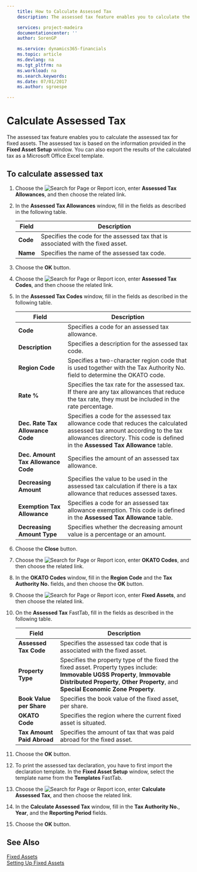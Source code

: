 ```yaml
---
    title: How to Calculate Assessed Tax
    description: The assessed tax feature enables you to calculate the assessed tax for fixed assets. The assessed tax is based on the information provided in the **Fixed Asset Setup** window.

    services: project-madeira 
    documentationcenter: ''
    author: SorenGP

    ms.service: dynamics365-financials
    ms.topic: article
    ms.devlang: na
    ms.tgt_pltfrm: na
    ms.workload: na
    ms.search.keywords:
    ms.date: 07/01/2017
    ms.author: sgroespe

---
```

# Calculate Assessed Tax
The assessed tax feature enables you to calculate the assessed tax for fixed assets. The assessed tax is based on the information provided in the **Fixed Asset Setup** window. You can also export the results of the calculated tax as a Microsoft Office Excel template.  

## To calculate assessed tax  

1.  Choose the ![Search for Page or Report](../../media/ui-search/search_small.png "Search for Page or Report icon") icon, enter **Assessed Tax Allowances**, and then choose the related link.  
2.  In the **Assessed Tax Allowances** window, fill in the fields as described in the following table.  

    |Field|Description|  
    |---------------------------------|---------------------------------------|  
    |**Code**|Specifies the code for the assessed tax that is associated with the fixed asset.|  
    |**Name**|Specifies the name of the assessed tax code.|  

3.  Choose the **OK** button.  
4.  Choose the ![Search for Page or Report](../../media/ui-search/search_small.png "Search for Page or Report icon") icon, enter **Assessed Tax Codes**, and then choose the related link.  
5.  In the **Assessed Tax Codes** window, fill in the fields as described in the following table.  

    |Field|Description|  
    |---------------------------------|---------------------------------------|  
    |**Code**|Specifies a code for an assessed tax allowance.|  
    |**Description**|Specifies a description for the assessed tax code.|  
    |**Region Code**|Specifies a two-character region code that is used together with the Tax Authority No. field to determine the OKATO code.|  
    |**Rate %**|Specifies the tax rate for the assessed tax. If there are any tax allowances that reduce the tax rate, they must be included in the rate percentage.|  
    |**Dec. Rate Tax Allowance Code**|Specifies a code for the assessed tax allowance code that reduces the calculated assessed tax amount according to the tax allowances directory. This code is defined in the **Assessed Tax Allowance** table.|  
    |**Dec. Amount Tax Allowance Code**|Specifies the amount of an assessed tax allowance.|  
    |**Decreasing Amount**|Specifies the value to be used in the assessed tax calculation if there is a tax allowance that reduces assessed taxes.|  
    |**Exemption Tax Allowance**|Specifies a code for an assessed tax allowance exemption. This code is defined in the **Assessed Tax Allowance** table.|  
    |**Decreasing Amount Type**|Specifies whether the decreasing amount value is a percentage or an amount.|  

6.  Choose the **Close** button.  
7.  Choose the ![Search for Page or Report](../../media/ui-search/search_small.png "Search for Page or Report icon") icon, enter **OKATO Codes**, and then choose the related link.  
8.  In the **OKATO Codes** window, fill in the **Region Code** and the **Tax Authority No.** fields, and then choose the **OK** button.  
9. Choose the ![Search for Page or Report](../../media/ui-search/search_small.png "Search for Page or Report icon") icon, enter **Fixed Assets**, and then choose the related link.  
10. On the **Assessed Tax** FastTab, fill in the fields as described in the following table.  

    |Field|Description|  
    |---------------------------------|---------------------------------------|  
    |**Assessed Tax Code**|Specifies the assessed tax code that is associated with the fixed asset.|  
    |**Property Type**|Specifies the property type of the fixed the fixed asset. Property types include: **Immovable UGSS Property**, **Immovable Distributed Property**, **Other Property**, and **Special Economic Zone Property**.|  
    |**Book Value per Share**|Specifies the book value of the fixed asset, per share.|  
    |**OKATO Code**|Specifies the region where the current fixed asset is situated.|  
    |**Tax Amount Paid Abroad**|Specifies the amount of tax that was paid abroad for the fixed asset.|  

11. Choose the **OK** button.  
12. To print the assessed tax declaration, you have to first import the declaration template. In the **Fixed Asset Setup** window, select the template name from the **Templates** FastTab.  
13. Choose the ![Search for Page or Report](../../media/ui-search/search_small.png "Search for Page or Report icon") icon, enter **Calculate Assessed Tax**, and then choose the related link.  
14. In the **Calculate Assessed Tax** window, fill in the **Tax Authority No.**, **Year**, and the **Reporting Period** fields.  
15. Choose the **OK** button.  

## See Also  
 [Fixed Assets](../../fa-manage.md)  
 [Setting Up Fixed Assets](../../fa-setup.md)
